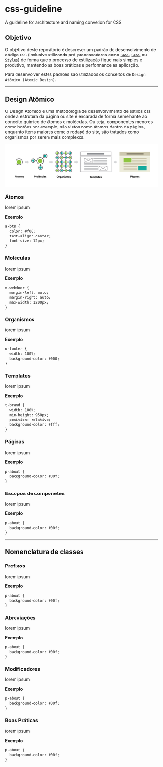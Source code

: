 # css-guideline #
A guideline for architecture and naming convetion for CSS

## Objetivo

O objetivo deste repositório é descrever um padrão de desenvolvimento de código `CSS` (inclusive utilizando pré-processadores como <a href="https://sass-lang.com/" target="_blank">`SASS`</a>, <a href="https://sass-lang.com/" target="_blank">`SCSS`</a> ou <a href="http://stylus-lang.com/" target="_blank">`Stylus`</a>) de forma que o processo de estilização fique mais simples e produtivo, mantendo as boas práticas e performance na aplicação.

Para desenvolver estes padrões são utilizados os conceitos de `Design Atômico (Atomic Design)`.

---
## Design Atômico

O Design Atômico é uma metodologia de desenvolvimento de estilos css onde a estrutura da página ou site é encarada de forma semelhante ao conceito químico de átomos e moléculas. Ou seja, componentes menores como botões por exemplo, são vistos como átomos dentro da página, enquanto items maiores como o rodapé do site, são tratados como organismos por serem mais complexos.

<p style="background-color: #fff; padding: 25px;"><img src="./paginas.png" alt="Design Atômico - Esquema" title="Design Atômico"></p>

### **Átomos**
lorem ipsum

**Exemplo**
```
a-btn {
  color: #f00;
  text-align: center;
  font-size: 12px;
}
```

### **Moléculas**
lorem ipsum

**Exemplo**
```
m-webdoor {
  margin-left: auto;
  margin-right: auto;
  max-width: 1200px;
}
```

### **Organismos**
lorem ipsum

**Exemplo**
```
o-footer {
  width: 100%;
  background-color: #000;
}
```

### **Templates**
lorem ipsum

**Exemplo**
```
t-brand {
  width: 100%;
  min-height: 950px;
  position: relative;
  background-color: #fff;
}
```

### **Páginas**
lorem ipsum

**Exemplo**
```
p-about {
  background-color: #00f;
}
```

### **Escopos de componetes**
lorem ipsum

**Exemplo**
```
p-about {
  background-color: #00f;
}
```

---

## Nomenclatura de classes

### **Prefixos**
lorem ipsum

**Exemplo**
```
p-about {
  background-color: #00f;
}
```

### **Abreviações**
lorem ipsum

**Exemplo**
```
p-about {
  background-color: #00f;
}
```

### **Modificadores**
lorem ipsum

**Exemplo**
```
p-about {
  background-color: #00f;
}
```

### **Boas Práticas**
lorem ipsum

**Exemplo**
```
p-about {
  background-color: #00f;
}
```

